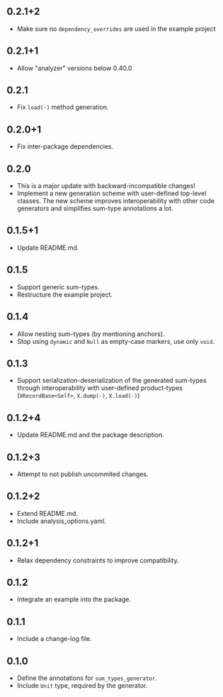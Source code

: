 ## 0.2.1+2

- Make sure no `dependency_overrides` are used in the example project

## 0.2.1+1

- Allow "analyzer" versions below 0.40.0

## 0.2.1

- Fix `load(·)` method generation.

## 0.2.0+1

- Fix inter-package dependencies. 

## 0.2.0

- This is a major update with backward-incompatible changes!
- Implement a new generation scheme with user-defined top-level classes. The new scheme improves interoperability with other code generators and simplifies sum-type annotations a lot.

## 0.1.5+1

- Update README.md.

## 0.1.5

- Support generic sum-types.
- Restructure the example project.

## 0.1.4

- Allow nesting sum-types (by mentioning anchors).
- Stop using `dynamic` and `Null` as empty-case markers, use only `void`.

## 0.1.3

- Support serialization-deserialization of the generated sum-types through interoperability with user-defined product-types (`XRecordBase<Self>`, `X.dump(·)`, `X.load(·)`)

## 0.1.2+4

- Update README.md and the package description.

## 0.1.2+3

- Attempt to not publish uncommited changes.

## 0.1.2+2

- Extend README.md.
- Include analysis_options.yaml.

## 0.1.2+1

- Relax dependency constraints to improve compatibility.

## 0.1.2

- Integrate an example into the package.

## 0.1.1

- Include a change-log file.

## 0.1.0

- Define the annotations for `sum_types_generator`.
- Include `Unit` type, required by the generator.
